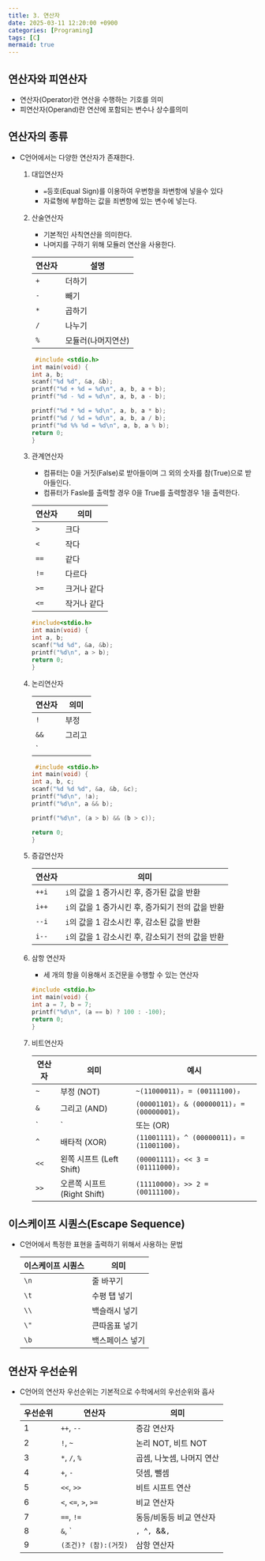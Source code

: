 ```yaml
---
title: 3. 연산자
date: 2025-03-11 12:20:00 +0900
categories: [Programing]
tags: [C]
mermaid: true
---
```

## 연산자와 피연산자
- 연산자(Operator)란 연산을 수행하는 기호를 의미
- 피연산자(Operand)란 연산에 포함되는 변수나 상수를의미
## 연산자의 종류
- C언어에서는 다양한 연산자가 존재한다.
    1. 대입연산자
        - `=`등호(Equal Sign)를 이용하여 우변항을 좌변항에 넣을수 있다
        - 자료형에 부합하는 값을 죄변항에 있는 변수에 넣는다.
    2. 산술연산자
        - 기본적인 사칙연산을 의미한다.
        - 나머지를 구하기 위해 모듈러 연산을 사용한다.
        
        |연산자|설명|
        |-----|-----|
        |`+`| 더하기 |
        |`-`| 빼기|
        |`*`| 곱하기|
        |`/`| 나누기|
        |`%`| 모듈러(나머지연산)|

        ```c
         #include <stdio.h>
        int main(void) {
        int a, b;
        scanf("%d %d", &a, &b);
        printf("%d + %d = %d\n", a, b, a + b);
        printf("%d - %d = %d\n", a, b, a - b);
        
        printf("%d * %d = %d\n", a, b, a * b);
        printf("%d / %d = %d\n", a, b, a / b);
        printf("%d %% %d = %d\n", a, b, a % b);
        return 0;
        }
        ```
    3. 관계연산자
        - 컴퓨터는 0을 거짓(False)로 받아들이며 그 외의 숫자를 참(True)으로 받아들인다.
        - 컴퓨터가 Fasle를 출력할 경우 0을 True를 출력할경우 1을 출력한다.
      
        
        
        | 연산자  | 의미         |
        |--------|------------|
        | `>`    | 크다       |
        | `<`    | 작다       |
        | `==`   | 같다       |
        | `!=`   | 다르다     |
        | `>=`   | 크거나 같다 |
        | `<=`   | 작거나 같다 |

        ```c
        #include<stdio.h>
        int main(void) {
        int a, b;
        scanf("%d %d", &a, &b);
        printf("%d\n", a > b);
        return 0;
        }
        ```
    4. 논리연산자

        | 연산자  | 의미   |
        |--------|--------|
        | `!`    | 부정   |
        | `&&`   | 그리고 |
        | `||`   | 또는   |

        ```c
         #include <stdio.h>
        int main(void) {
        int a, b, c;
        scanf("%d %d %d", &a, &b, &c);
        printf("%d\n", !a);
        printf("%d\n", a && b);
        
        printf("%d\n", (a > b) && (b > c));
        
        return 0;
        }
        ```
    5. 증감연산자
    
        | 연산자      | 의미                                          |
        |------------|---------------------------------------------|
        | `++i`      | `i`의 값을 1 증가시킨 후, 증가된 값을 반환 |
        | `i++`      | `i`의 값을 1 증가시킨 후, 증가되기 전의 값을 반환 |
        | `--i`      | `i`의 값을 1 감소시킨 후, 감소된 값을 반환 |
        | `i--`      | `i`의 값을 1 감소시킨 후, 감소되기 전의 값을 반환 |

    6. 삼항 연산자
        - 세 개의 항을 이용해서 조건문을 수행할 수 있는 연산자
        ```c
        #include <stdio.h>
        int main(void) {
        int a = 7, b = 7;
        printf("%d\n", (a == b) ? 100 : -100);
        return 0;
        }
        ```
    7. 비트연산자

        | 연산자  | 의미                          | 예시                                      |
        |--------|-----------------------------|-----------------------------------------|
        | `~`    | 부정 (NOT)                  | `~(11000011)₂ = (00111100)₂`            |
        | `&`    | 그리고 (AND)                | `(00001101)₂ & (00000011)₂ = (00000001)₂` |
        | `|`    | 또는 (OR)                   | `(11001100)₂ | (00110000)₂ = (11111100)₂` |
        | `^`    | 배타적 (XOR)                | `(11001111)₂ ^ (00000011)₂ = (11001100)₂` |
        | `<<`   | 왼쪽 시프트 (Left Shift)     | `(00001111)₂ << 3 = (01111000)₂`        |
        | `>>`   | 오른쪽 시프트 (Right Shift)  | `(11110000)₂ >> 2 = (00111100)₂`        |


## 이스케이프 시퀀스(Escape Sequence)

- C언어에서 특정한 표현을 출력하기 위해서 사용하는 문법

    | 이스케이프 시퀀스 | 의미         |
    |----------------|---------------|
    | `\n`          | 줄 바꾸기      |
    | `\t`          | 수평 탭 넣기   |
    | `\\`          | 백슬래시 넣기  |
    | `\"`          | 큰따옴표 넣기  |
    | `\b`          | 백스페이스 넣기 |

## 연산자 우선순위
- C언어의 연산자 우선순위는 기본적으로 수학에서의 우선순위와 흡사

    | 우선순위 | 연산자                | 의미                        |
    |--------|--------------------|---------------------------|
    | 1      | `++`, `--`         | 증감 연산자               |
    | 2      | `!`, `~`           | 논리 NOT, 비트 NOT        |
    | 3      | `*`, `/`, `%`      | 곱셈, 나눗셈, 나머지 연산 |
    | 4      | `+`, `-`           | 덧셈, 뺄셈                |
    | 5      | `<<`, `>>`         | 비트 시프트 연산          |
    | 6      | `<`, `<=`, `>`, `>=` | 비교 연산자               |
    | 7      | `==`, `!=`         | 동등/비동등 비교 연산자    |
    | 8      | `&`, `|`, `^`, `&&`, `||` | 비트 연산 및 논리 연산 |
    | 9      | `(조건)? (참):(거짓)`              | 삼항 연산자               |
